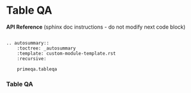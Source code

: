 <!-- START sphinx doc instructions - DO NOT MODIFY next code, please -->
# Table QA

<p><strong>API Reference</strong><span class="readme-msg">&nbsp;(sphinx doc instructions - do not modify next code block)</span></p>        

```{eval-rst}

.. autosummary::
    :toctree: _autosummary
    :template: custom-module-template.rst
    :recursive:
   
    primeqa.tableqa

```
<!-- END sphinx doc instructions - DO NOT MODIFY above code, please -->

### Table QA